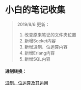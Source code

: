 # 小白的笔记收集

> 2019/8/6 更新：
>
> 1.  改变原来笔记的文件夹位置
> 2.  新增Socket内容
> 3.  新增进制、位运算内容
> 4.  新增Erlang内容
> 5.  新增SQL内容





#### 进制转换：

[进制、位运算及其运用](进制、位运算/进制位运算及其运用.md)

